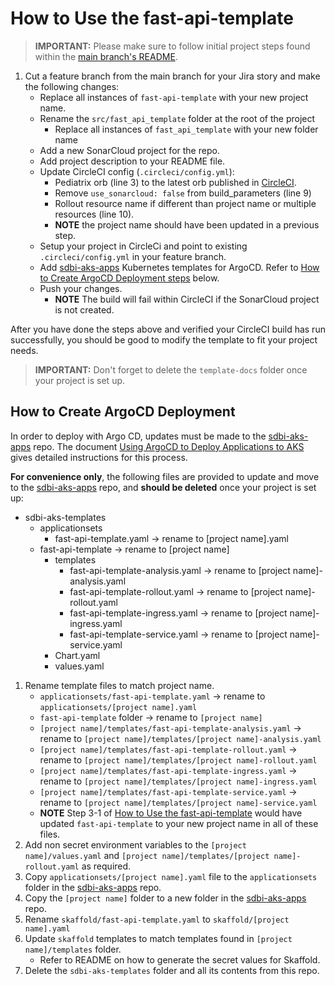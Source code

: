 # How to Use the fast-api-template

> **IMPORTANT:** Please make sure to follow initial project steps found within the [main branch's README](https://github.com/mednax-it/nimbus-build-template/blob/main/README.md).

1. Cut a feature branch from the main branch for your Jira story and make the following changes:
    * Replace all instances of `fast-api-template` with your new project name.
    * Rename the `src/fast_api_template` folder at the root of the project
        * Replace all instances of `fast_api_template` with your new folder name
    * Add a new SonarCloud project for the repo.
    * Add project description to your README file.
    * Update CircleCI config (`.circleci/config.yml`):
        * Pediatrix orb (line 3) to the latest orb published in [CircleCI](https://app.circleci.com/settings/organization/github/mednax-it/orbs).
        * Remove `use_sonarcloud: false` from build_parameters (line 9)
        * Rollout resource name if different than project name or multiple resources (line 10).
        * **NOTE** the project name should have been updated in a previous step.
    * Setup your project in CircleCi and point to existing `.circleci/config.yml` in your feature branch.
    * Add [sdbi-aks-apps](https://github.com/mednax-it/sdbi-aks-apps) Kubernetes templates for ArgoCD. Refer to [How to Create ArgoCD Deployment steps](#how-to-create-argocd-deployment) below.
    * Push your changes.
        * **NOTE** The build will fail within CircleCI if the SonarCloud project is not created.

After you have done the steps above and verified your CircleCI build has run successfully, you should be good to modify the template to fit your project needs.

> **IMPORTANT:** Don't forget to delete the `template-docs` folder once your project is set up.

## How to Create ArgoCD Deployment

In order to deploy with Argo CD, updates must be made to the [sdbi-aks-apps](https://github.com/mednax-it/sdbi-aks-apps) repo.  The document [Using ArgoCD to Deploy Applications to AKS](https://mednax1500.atlassian.net/wiki/spaces/SDBI/pages/2033123496/Using+ArgoCD+to+Deploy+Applications+to+AKS) gives detailed instructions for this process.

**For convenience only**, the following files are provided to update and move to the [sdbi-aks-apps](https://github.com/mednax-it/sdbi-aks-apps) repo, and **should be deleted** once your project is set up:
- sdbi-aks-templates
    - applicationsets
        - fast-api-template.yaml -> rename to [project name].yaml
    - fast-api-template -> rename to [project name]
        - templates
            - fast-api-template-analysis.yaml -> rename to [project name]-analysis.yaml
            - fast-api-template-rollout.yaml -> rename to [project name]-rollout.yaml
            - fast-api-template-ingress.yaml -> rename to [project name]-ingress.yaml
            - fast-api-template-service.yaml -> rename to [project name]-service.yaml
        - Chart.yaml
        - values.yaml

1. Rename template files to match project name.
    * `applicationsets/fast-api-template.yaml` -> rename to `applicationsets/[project name].yaml`
    * `fast-api-template` folder -> rename to `[project name]`
    * `[project name]/templates/fast-api-template-analysis.yaml` -> rename to `[project name]/templates/[project name]-analysis.yaml`
    * `[project name]/templates/fast-api-template-rollout.yaml` -> rename to `[project name]/templates/[project name]-rollout.yaml`
    * `[project name]/templates/fast-api-template-ingress.yaml` -> rename to `[project name]/templates/[project name]-ingress.yaml`
    * `[project name]/templates/fast-api-template-service.yaml` -> rename to `[project name]/templates/[project name]-service.yaml`
    * **NOTE** Step 3-1 of [How to Use the fast-api-template](#how-to-use-the-fast-api-template) would have updated `fast-api-template` to your new project name in all of these files.
1. Add non secret environment variables to the `[project name]/values.yaml` and `[project name]/templates/[project name]-rollout.yaml` as required.
1. Copy `applicationsets/[project name].yaml` file to the `applicationsets` folder in the [sdbi-aks-apps](https://github.com/mednax-it/sdbi-aks-apps) repo.
1. Copy the `[project name]` folder to a new folder in the [sdbi-aks-apps](https://github.com/mednax-it/sdbi-aks-apps) repo.
1. Rename `skaffold/fast-api-template.yaml` to `skaffold/[project name].yaml`
1. Update `skaffold` templates to match templates found in `[project name]/templates` folder.
    * Refer to README on how to generate the secret values for Skaffold.
1. Delete the `sdbi-aks-templates` folder and all its contents from this repo.
